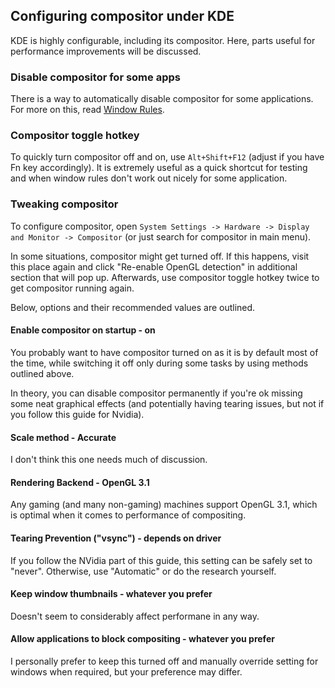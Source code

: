 ## Configuring compositor under KDE

KDE is highly configurable, including its compositor. Here, parts useful for performance improvements will be discussed.

### Disable compositor for some apps

There is a way to automatically disable compositor for some applications. For more on this, read [Window Rules](kde/windowrules.md).

### Compositor toggle hotkey

To quickly turn compositor off and on, use `Alt+Shift+F12` (adjust if you have Fn key accordingly). It is extremely useful as a quick shortcut for testing and when window rules don't work out nicely for some application.

### Tweaking compositor

To configure compositor, open `System Settings -> Hardware -> Display and Monitor -> Compositor` (or just search for compositor in main menu).

In some situations, compositor might get turned off. If this happens, visit this place again and click "Re-enable OpenGL detection" in additional section that will pop up. Afterwards, use compositor toggle hotkey twice to get compositor running again.

Below, options and their recommended values are outlined.

#### Enable compositor on startup - on

You probably want to have compositor turned on as it is by default most of the time, while switching it off only during some tasks by using methods outlined above.

In theory, you can disable compositor permanently if you're ok missing some neat graphical effects (and potentially having tearing issues, but not if you follow this guide for Nvidia).

#### Scale method - Accurate

I don't think this one needs much of discussion.

#### Rendering Backend - OpenGL 3.1

Any gaming (and many non-gaming) machines support OpenGL 3.1, which is optimal when it comes to performance of compositing.

#### Tearing Prevention ("vsync") - depends on driver

If you follow the NVidia part of this guide, this setting can be safely set to "never". Otherwise, use "Automatic" or do the research yourself.

#### Keep window thumbnails - whatever you prefer

Doesn't seem to considerably affect performane in any way.

#### Allow applications to block compositing - whatever you prefer

I personally prefer to keep this turned off and manually override setting for windows when required, but your preference may differ.
